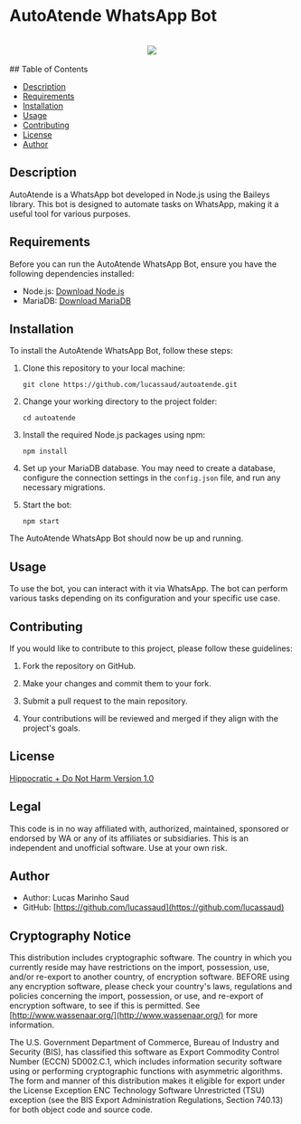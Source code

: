 # AutoAtende WhatsApp Bot
<br/>
<div align="center">
<a href="https://www.buymeacoffee.com/elsaud"><img src="https://img.buymeacoffee.com/button-api/?text=Support this project&emoji=&slug=skl11&button_colour=FFDD00&font_colour=000000&font_family=Poppins&outline_colour=000000&coffee_colour=ffffff" /></a>
</div>
<br/>
## Table of Contents

- [Description](#description)
- [Requirements](#requirements)
- [Installation](#installation)
- [Usage](#usage)
- [Contributing](#contributing)
- [License](#license)
- [Author](#author)

## Description

AutoAtende is a WhatsApp bot developed in Node.js using the Baileys library. This bot is designed to automate tasks on WhatsApp, making it a useful tool for various purposes.

## Requirements

Before you can run the AutoAtende WhatsApp Bot, ensure you have the following dependencies installed:

- Node.js: [Download Node.js](https://nodejs.org/)
- MariaDB: [Download MariaDB](https://mariadb.org/)

## Installation

To install the AutoAtende WhatsApp Bot, follow these steps:

1. Clone this repository to your local machine:

   ```shell
   git clone https://github.com/lucassaud/autoatende.git
   ```

2. Change your working directory to the project folder:

   ```shell
   cd autoatende
   ```

3. Install the required Node.js packages using npm:

   ```shell
   npm install
   ```

4. Set up your MariaDB database. You may need to create a database, configure the connection settings in the `config.json` file, and run any necessary migrations.

5. Start the bot:

   ```shell
   npm start
   ```

The AutoAtende WhatsApp Bot should now be up and running.

## Usage

To use the bot, you can interact with it via WhatsApp. The bot can perform various tasks depending on its configuration and your specific use case.

## Contributing

If you would like to contribute to this project, please follow these guidelines:

1. Fork the repository on GitHub.

2. Make your changes and commit them to your fork.

3. Submit a pull request to the main repository.

4. Your contributions will be reviewed and merged if they align with the project's goals.

## License

[Hippocratic + Do Not Harm Version 1.0](https://github.com/lucassaud/autoatende/blob/master/LICENSE.md)

## Legal

This code is in no way affiliated with, authorized, maintained, sponsored or endorsed by WA or any of its affiliates or subsidiaries. This is an independent and unofficial software. Use at your own risk.

## Author

- Author: Lucas Marinho Saud
- GitHub: [https://github.com/lucassaud](https://github.com/lucassaud)

## Cryptography Notice

This distribution includes cryptographic software. The country in which you currently reside may have restrictions on the import, possession, use, and/or re-export to another country, of encryption software. BEFORE using any encryption software, please check your country's laws, regulations and policies concerning the import, possession, or use, and re-export of encryption software, to see if this is permitted. See [http://www.wassenaar.org/](http://www.wassenaar.org/) for more information.

The U.S. Government Department of Commerce, Bureau of Industry and Security (BIS), has classified this software as Export Commodity Control Number (ECCN) 5D002.C.1, which includes information security software using or performing cryptographic functions with asymmetric algorithms. The form and manner of this distribution makes it eligible for export under the License Exception ENC Technology Software Unrestricted (TSU) exception (see the BIS Export Administration Regulations, Section 740.13) for both object code and source code.
